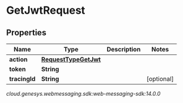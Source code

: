 # GetJwtRequest


## Properties

| Name | Type | Description | Notes |
| ------------ | ------------- | ------------- | ------------- |
| **action** | [**RequestTypeGetJwt**](RequestTypeGetJwt) |  |  |
| **token** | **String** |  |  |
| **tracingId** | **String** |  |  [optional] |




_cloud.genesys.webmessaging.sdk:web-messaging-sdk:14.0.0_
